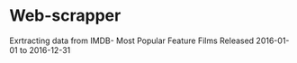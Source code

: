 # Web-scrapper
Exrtracting data from IMDB- Most Popular Feature Films Released 2016-01-01 to 2016-12-31

